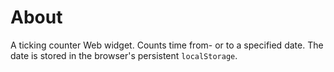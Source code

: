 # About

A ticking counter Web widget. Counts time from- or to a specified date. The date is stored in the
browser's persistent `localStorage`.
